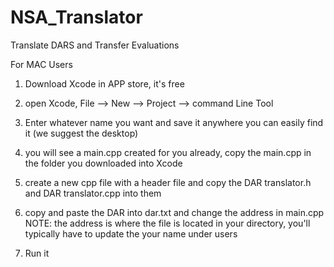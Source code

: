 # NSA_Translator
Translate DARS and Transfer Evaluations

For MAC Users
1. Download Xcode in APP store, it's free

2. open Xcode, File --> New --> Project --> command Line Tool

3. Enter whatever name you want and save it anywhere you can easily find it (we suggest the desktop)

4. you will see a main.cpp created for you already, copy the main.cpp in the folder you downloaded into Xcode 

5. create a new cpp file with a header file and copy the DAR translator.h and DAR translator.cpp into them 

6. copy and paste the DAR into dar.txt and change the address in main.cpp
NOTE: the address is where the file is located in your directory, you'll typically have to update the your name under users

7. Run it


